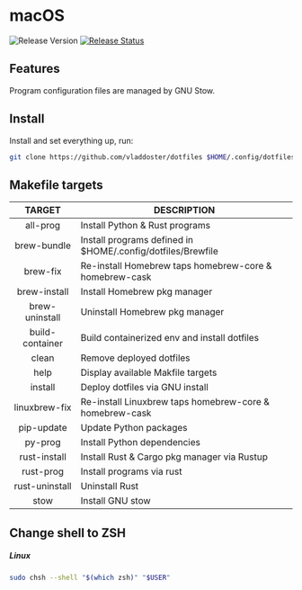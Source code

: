 # macOS

![Release Version](https://img.shields.io/github/v/release/vladdoster/dotfiles)
[![Release Status](https://github.com/vladdoster/dotfiles/actions/workflows/release.yml/badge.svg)](https://github.com/vladdoster/dotfiles/actions/workflows/release.yml)

## Features

Program configuration files are managed by GNU Stow.

## Install

Install and set everything up, run:

```bash
git clone https://github.com/vladdoster/dotfiles $HOME/.config/dotfiles
```

## Makefile targets

| TARGET          | DESCRIPTION                                                 |
| :-------------: | ----------------------------------------------------------- |
| all-prog        | Install Python & Rust programs                              |
| brew-bundle     | Install programs defined in $HOME/.config/dotfiles/Brewfile |
| brew-fix        | Re-install Homebrew taps homebrew-core & homebrew-cask      |
| brew-install    | Install Homebrew pkg manager                                |
| brew-uninstall  | Uninstall Homebrew pkg manager                              |
| build-container | Build containerized env and install dotfiles                |
| clean           | Remove deployed dotfiles                                    |
| help            | Display available Makfile targets                           |
| install         | Deploy dotfiles via GNU install                             |
| linuxbrew-fix   | Re-install Linuxbrew taps homebrew-core & homebrew-cask     |
| pip-update      | Update Python packages                                      |
| py-prog         | Install Python dependencies                                 |
| rust-install    | Install Rust & Cargo pkg manager via Rustup                 |
| rust-prog       | Install programs via rust                                   |
| rust-uninstall  | Uninstall Rust                                              |
| stow            | Install GNU stow                                            |

## Change shell to ZSH

##### Linux

```bash
sudo chsh --shell "$(which zsh)" "$USER"
```
